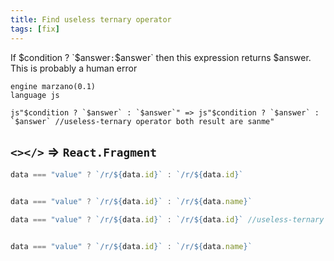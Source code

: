 ```yaml
---
title: Find useless ternary operator
tags: [fix]
---
```


If $condition ? `$answer`:`$answer` then this expression returns $answer. This is probably a human error


```grit
engine marzano(0.1)
language js

js"$condition ? `$answer` : `$answer`" => js"$condition ? `$answer` : `$answer` //useless-ternary operator both result are sanme"
```

## `<></>` ⇒ `React.Fragment`

```javascript
data === "value" ? `/r/${data.id}` : `/r/${data.id}`


data === "value" ? `/r/${data.id}` : `/r/${data.name}`
```

```javascript
data === "value" ? `/r/${data.id}` : `/r/${data.id}` //useless-ternary operator both result are sanme


data === "value" ? `/r/${data.id}` : `/r/${data.name}`
```
